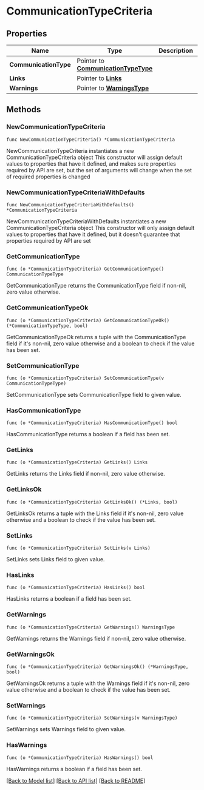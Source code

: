 # CommunicationTypeCriteria

## Properties

Name | Type | Description | Notes
------------ | ------------- | ------------- | -------------
**CommunicationType** | Pointer to [**CommunicationTypeType**](CommunicationTypeType.md) |  | [optional] 
**Links** | Pointer to [**Links**](Links.md) |  | [optional] 
**Warnings** | Pointer to [**WarningsType**](WarningsType.md) |  | [optional] 

## Methods

### NewCommunicationTypeCriteria

`func NewCommunicationTypeCriteria() *CommunicationTypeCriteria`

NewCommunicationTypeCriteria instantiates a new CommunicationTypeCriteria object
This constructor will assign default values to properties that have it defined,
and makes sure properties required by API are set, but the set of arguments
will change when the set of required properties is changed

### NewCommunicationTypeCriteriaWithDefaults

`func NewCommunicationTypeCriteriaWithDefaults() *CommunicationTypeCriteria`

NewCommunicationTypeCriteriaWithDefaults instantiates a new CommunicationTypeCriteria object
This constructor will only assign default values to properties that have it defined,
but it doesn't guarantee that properties required by API are set

### GetCommunicationType

`func (o *CommunicationTypeCriteria) GetCommunicationType() CommunicationTypeType`

GetCommunicationType returns the CommunicationType field if non-nil, zero value otherwise.

### GetCommunicationTypeOk

`func (o *CommunicationTypeCriteria) GetCommunicationTypeOk() (*CommunicationTypeType, bool)`

GetCommunicationTypeOk returns a tuple with the CommunicationType field if it's non-nil, zero value otherwise
and a boolean to check if the value has been set.

### SetCommunicationType

`func (o *CommunicationTypeCriteria) SetCommunicationType(v CommunicationTypeType)`

SetCommunicationType sets CommunicationType field to given value.

### HasCommunicationType

`func (o *CommunicationTypeCriteria) HasCommunicationType() bool`

HasCommunicationType returns a boolean if a field has been set.

### GetLinks

`func (o *CommunicationTypeCriteria) GetLinks() Links`

GetLinks returns the Links field if non-nil, zero value otherwise.

### GetLinksOk

`func (o *CommunicationTypeCriteria) GetLinksOk() (*Links, bool)`

GetLinksOk returns a tuple with the Links field if it's non-nil, zero value otherwise
and a boolean to check if the value has been set.

### SetLinks

`func (o *CommunicationTypeCriteria) SetLinks(v Links)`

SetLinks sets Links field to given value.

### HasLinks

`func (o *CommunicationTypeCriteria) HasLinks() bool`

HasLinks returns a boolean if a field has been set.

### GetWarnings

`func (o *CommunicationTypeCriteria) GetWarnings() WarningsType`

GetWarnings returns the Warnings field if non-nil, zero value otherwise.

### GetWarningsOk

`func (o *CommunicationTypeCriteria) GetWarningsOk() (*WarningsType, bool)`

GetWarningsOk returns a tuple with the Warnings field if it's non-nil, zero value otherwise
and a boolean to check if the value has been set.

### SetWarnings

`func (o *CommunicationTypeCriteria) SetWarnings(v WarningsType)`

SetWarnings sets Warnings field to given value.

### HasWarnings

`func (o *CommunicationTypeCriteria) HasWarnings() bool`

HasWarnings returns a boolean if a field has been set.


[[Back to Model list]](../README.md#documentation-for-models) [[Back to API list]](../README.md#documentation-for-api-endpoints) [[Back to README]](../README.md)


